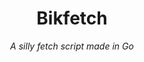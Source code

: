 <div align="center">
  <h1>
    Bikfetch
  </h1>
  <em> A silly fetch script made in Go</em>
</div>

